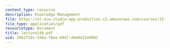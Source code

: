 ```yaml
---
content_type: resource
description: Knowledge Management
file: https://ol-ocw-studio-app-production.s3.amazonaws.com/courses/15-310-managerial-psychology-laboratory-spring-2003/2062f18c556a78ee6947dde0d22e0902_lecture14b.pdf
file_type: application/pdf
resourcetype: Document
title: lecture14b.pdf
uid: 2062f18c-556a-78ee-6947-dde0d22e0902
---
```

